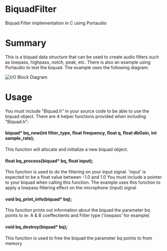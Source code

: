 BiquadFilter
============

Biquad Filter implementation in C using Portaudio

# Summary
This is a biquad data structure that can be used to create audio filters such as lowpass, highpass, notch, peak, etc.
There is also an example using Portaudio to test the biquad. The example uses the following diagram:

![I/O Block Diagram](http://i.imgur.com/zLmBSEN.jpg)

# Usage
You must include "Biquad.h" in your source code to be able to use the biquad object.  There are 4 helper functions provided
when including "Biquad.h":

#### biquad* bq_new(int filter_type, float frequency, float q, float dbGain, int sample_rate);
This function will allocate and initialize a new biquad object.

#### float bq_process(biquad* bq, float input);
This function is used to do the filtering on your input signal.  'input' is expected to be a float value between -1.0 and 1.0
You must include a pointer to your biquad when calling this function.  The example uses this function to apply a
lowpass filtering effect on the microphone (input) signal

#### void bq_print_info(biquad* bq);
This function prints out information about the biquad the parameter bq points to ie: A & B coeffectients
and Filter type ('lowpass' for example)

#### void bq_destroy(biquad* bq);
This function is used to free the biquad the parameter bq points to from memory

